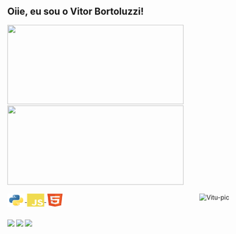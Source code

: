 ## Oiie, eu sou o Vitor Bortoluzzi!

<div>
  <a href="https://github.com/VituDOrazio">
  <img height="180em" width="400em" src="https://github-readme-stats.vercel.app/api?username=VituDOrazio&count_private=true&show_icons=true&theme=radical"/>
  <img height="180em" width="400em" src="https://github-readme-stats.vercel.app/api/top-langs/?username=VituDOrazio&layout=compact&theme=radical"/>
</div>

<div style="display: inline_block"><br>
  <img align="center" alt="Vitu-Python" height="30" width="40" src="https://raw.githubusercontent.com/devicons/devicon/master/icons/python/python-original.svg">
  <img align="center" alt="Vitu-JS" height="30" width="40" src="https://raw.githubusercontent.com/devicons/devicon/master/icons/javascript/javascript-plain.svg">
  <img align="center" alt="Vitu-HTML" height="30" width="40" src="https://raw.githubusercontent.com/devicons/devicon/master/icons/html5/html5-original.svg">
  <img align="right" alt="Vitu-pic" height="200" style="border-radius:50px background-color=aaaaaa;"
  src="https://i.ibb.co/vxk16Jy/Vitu-Avatar.png">
</div>

##

<div>
  <a href="https://www.linkedin.com/in/vitor-hugo-a79a76249/" target="_blank"><img src="https://img.shields.io/badge/-LinkedIn-%230077B5?style=for-the-badge&logo=linkedin&logoColor=white" target="_blank"></a>
  <a href = "mailto:bortvitor40@gmail.com?subject=Gostei do seu ReadMe&body=Olá! Vitor<br>Vim pelo seu GitHub..."><img src="https://img.shields.io/badge/-Gmail-%23333?style=for-the-badge&logo=gmail&logoColor=white" target="_blank"></a>
  <a href="https://instagram.com/vitubortoluzzi" target="_blank"><img src="https://img.shields.io/badge/-Instagram-%23E4405F?style=for-the-badge&logo=instagram&logoColor=white" target="_blank"></a>
</div>
